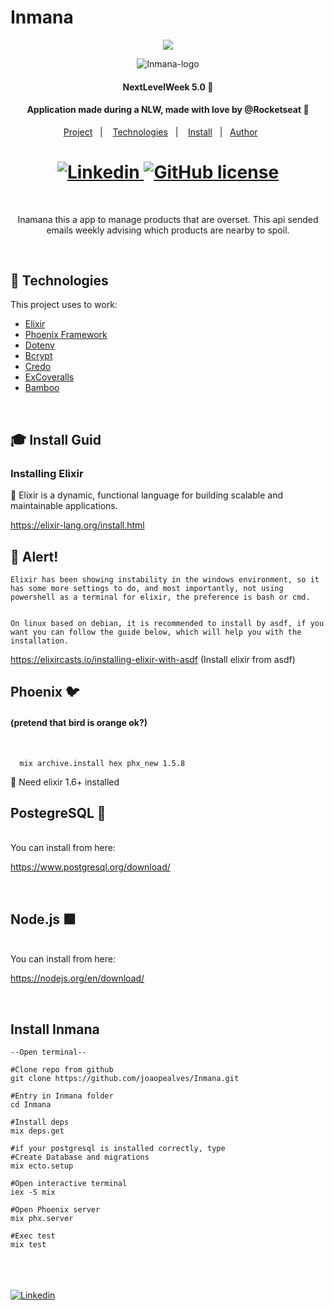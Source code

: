 # Inmana

<p align="center"><img src="https://www.vectorlogo.zone/logos/elixir-lang/elixir-lang-ar21.svg"/></p>

<p align="center">
<img  alt="Inmana-logo" src="https://github.com/joaopealves/inmana/blob/main/git-docs/Inmana-logo.png">
</p>
<h4 align="center">NextLevelWeek 5.0 🚀</h4>
<h4 align="center">Application made during a NLW, made with love by @Rocketseat 💜</h4>

<p align="center">
  <a href="#project">Project</a>&nbsp;&nbsp;&nbsp;|&nbsp;&nbsp;&nbsp;
  <a href="#techs">Technologies</a>&nbsp;&nbsp;&nbsp;|&nbsp;&nbsp;&nbsp;
  <a href="#install">Install</a>&nbsp;&nbsp;&nbsp;|&nbsp;&nbsp;
  <a href="#author">Author</a>&nbsp;&nbsp;&nbsp;&nbsp;&nbsp;&nbsp;
</p>

<h1 align="center">
  <a href="https://www.linkedin.com/in/joaopealves/">
    <img alt="Linkedin" src="https://img.shields.io/badge/LinkedIn-1781EB?style=for-the-badge&logo=linkedin&logoColor=fff&labelColor=1781EB)%5D">
  </a>
  <a href="./LICENSE">
    <img alt="GitHub license" src="https://img.shields.io/badge/License%20MIT-5eb85e?style=for-the-badge&logo=&logoColor=2ee62e&labelColor=1781EB)%5D">
  </a>
</h1>

<br>

<p align="center" id="project">
  Inamana this a app to manage products that are overset. This api sended emails weekly advising which products are nearby to spoil.
</p>

<br>

<h2 id="techs">
  🚀 Technologies
</h2>

This project uses to work:

- [Elixir](https://elixir-lang.org/)
- [Phoenix Framework](https://www.phoenixframework.org/)
- [Dotenv](https://github.com/avdi/dotenv_elixir)
- [Bcrypt](https://github.com/riverrun/bcrypt_elixir)
- [Credo](https://github.com/rrrene/credo)
- [ExCoveralls](https://github.com/parroty/excoveralls)
- [Bamboo](https://github.com/thoughtbot/bamboo)

<br>
<h2 id="install">
  🎓 Install Guid
</h2>

### Installing Elixir

💜 Elixir is a dynamic, functional language for building scalable and maintainable applications.

https://elixir-lang.org/install.html

## 🛑 Alert!

    Elixir has been showing instability in the windows environment, so it has some more settings to do, and most importantly, not using powershell as a terminal for elixir, the preference is bash or cmd.


    On linux based on debian, it is recommended to install by asdf, if you want you can follow the guide below, which will help you with the installation.

https://elixircasts.io/installing-elixir-with-asdf (Install elixir from asdf)

<h2> Phoenix 🐦</h2> <h4>  (pretend that bird is orange ok?) </h4>
</br>

      mix archive.install hex phx_new 1.5.8

🛑 Need elixir 1.6+ installed
</br>

<h2> PostegreSQL 🐘</h2> 
</br>
You can install from here:

https://www.postgresql.org/download/

</br>

<h2> Node.js 🟩</h2> 
</br>
You can install from here:

https://nodejs.org/en/download/

</br>

## Install Inmana

    --Open terminal--

    #Clone repo from github
    git clone https://github.com/joaopealves/Inmana.git

    #Entry in Inmana folder
    cd Inmana

    #Install deps
    mix deps.get

    #if your postgresql is installed correctly, type
    #Create Database and migrations
    mix ecto.setup

    #Open interactive terminal
    iex -S mix

    #Open Phoenix server
    mix phx.server

    #Exec test
    mix test

</br>

<br />
<br />

<a href="https://www.linkedin.com/in/alexandrabsouz/">
  <img alt="Linkedin" src="https://img.shields.io/badge/Linkedin-1781EB?style=for-the-badge&logo=linkedin&logoColor=fff&labelColor=1781EB)%5D">
</a>
</center>
